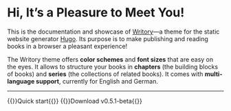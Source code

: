 # Hi, It’s a Pleasure to Meet You!

This is the documentation and showcase of [Writory](https://github.com/MichaelSchmidle/writory-hugo-theme/)—a theme for the static website generator [Hugo](https://gohugo.io/). Its purpose is to make publishing and reading books in a browser a pleasant experience!

The Writory theme offers **color schemes** and **font sizes** that are easy on the eyes. It allows to structure your books in **chapters** (the building blocks of books) and **series** (the collections of related books). It comes with **multi-language support**, currently for English and German.

---

{{<link-button href="/books/getting-started/quick-start/" class="btn-primary">}}Quick start{{</link-button>}}
{{<link-button href="https://github.com/MichaelSchmidle/writory-hugo-theme/releases/" class="btn-outline-secondary">}}Download v0.5.1-beta{{</link-button>}}
